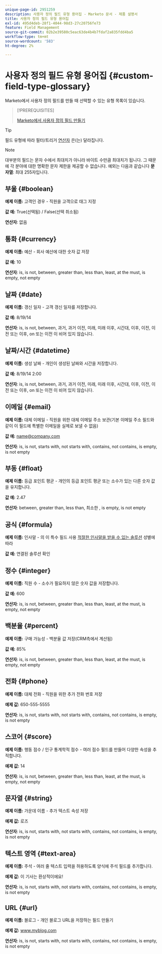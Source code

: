 ```yaml
---
unique-page-id: 2951259
description: 사용자 정의 필드 유형 용어집 - Marketo 문서 - 제품 설명서
title: 사용자 정의 필드 유형 용어집
exl-id: 495d4deb-28f1-4044-98d3-27c20756fe73
feature: Field Management
source-git-commit: 02b2e39580c5eac63de4b4b7fdaf2a835fdd4ba5
workflow-type: tm+mt
source-wordcount: '583'
ht-degree: 2%

---
```


# 사용자 정의 필드 유형 용어집 {#custom-field-type-glossary}

Marketo에서 사용자 정의 필드를 만들 때 선택할 수 있는 유형 목록이 있습니다.

>[!PREREQUISITES]
>
>[Marketo에서 사용자 정의 필드 만들기](/help/marketo/product-docs/administration/field-management/create-a-custom-field-in-marketo.md)

>[!TIP]
>
>필드 유형에 따라 필터/트리거 [연산자](/help/marketo/product-docs/core-marketo-concepts/smart-lists-and-static-lists/creating-a-smart-list/smart-list-filter-operators-glossary.md) 은(는) 달라집니다.

>[!NOTE]
>
>대부분의 필드는 문자 수에서 최대치가 아니라 바이트 수만큼 최대치가 됩니다. 그 때문에 각 분야에 대한 명확한 문자 제한을 제공할 수 없습니다. 예외는 다음과 같습니다 **문자열**: 최대 255자입니다.

## 부울 {#boolean}

**예제 이름:** 고객인 경우 - 직원을 고객으로 태그 지정

**값 예:** True(선택됨) / False(선택 취소됨)

**연산자**: 없음

## 통화 {#currency}

**예제 이름:** 예산 - 회사 예산에 대한 숫자 값 저장

**값 예:** 10

**연산자**: is, is not, between, greater than, less than, least, at the must, is empty, not empty

## 날짜 {#date}

**예제 이름:** 갱신 일자 - 고객 갱신 일자를 저장합니다.

**값 예:** 8/19/14

**연산자**: is, is not, between, 과거, 과거 이전, 미래, 미래 이후, 시간대, 이후, 이전, 이전 또는 이후, on 또는 이전 이 비어 있지 않습니다.

## 날짜/시간 {#datetime}

**예제 이름:** 생성 날짜 - 개인이 생성된 날짜와 시간을 저장합니다.

**값 예:** 8/19/14 2:00

**연산자**: is, is not, between, 과거, 과거 이전, 미래, 미래 이후, 시간대, 이후, 이전, 이전 또는 이후, on 또는 이전 이 비어 있지 않습니다.

## 이메일 {#email}

**예제 이름:** 대체 이메일 - 직원을 위한 대체 이메일 주소 보관(기본 이메일 주소 필드와 같이 이 필드에 특별한 이메일을 실제로 보낼 수 없음)

**값 예:** name@company.com

**연산자**: is, is not, starts with, not starts with, contains, not contains, is empty, is not empty

## 부동 {#float}

**예제 이름:** 등급 포인트 평균 - 개인의 등급 포인트 평균 또는 소수가 있는 다른 숫자 값을 유지합니다.

**값 예:** 2.47

**연산자**: between, greater than, less than, 최소한 , is empty, is not empty

## 공식 {#formula}

**예제 이름:** 인사말 - 의 이 특수 필드 사용 [적절한 인사말을 받을 수 있는 솔루션](/help/marketo/product-docs/administration/field-management/create-and-use-a-concatenated-string-formula-field.md) 성별에 따라

**값 예:** 연결된 솔루션 확인

## 정수 {#integer}

**예제 이름:** 직원 수 - 소수가 필요하지 않은 숫자 값을 저장합니다.

**값 예:** 600

**연산자**: is, is not, between, greater than, less than, least, at the must, is empty, not empty

## 백분율 {#percent}

**예제 이름:** 구매 가능성 - 백분율 값 저장(CRM측에서 계산됨)

**값 예:** 85%

**연산자**: is, is not, between, greater than, less than, least, at the must, is empty, not empty

## 전화 {#phone}

**예제 이름:** 대체 전화 - 직원을 위한 추가 전화 번호 저장

**예제 값:** 650-555-5555

**연산자**: is, is not, starts with, not starts with, contains, not contains, is empty, is not empty

## 스코어 {#score}

**예제 이름:** 행동 점수 / 인구 통계학적 점수 - 여러 점수 필드를 만들어 다양한 속성을 추적합니다.

**예제 값:** 14

**연산자**: is, is not, between, greater than, less than, least, at the must, is empty, not empty

## 문자열 {#string}

**예제 이름:** 가운데 이름 - 추가 텍스트 속성 저장

**예제 값:** 로즈

**연산자**: is, is not, starts with, not starts with, contains, not contains, is empty, is not empty

## 텍스트 영역 {#text-area}

**예제 이름:** 주석 - 여러 줄 텍스트 입력을 허용하도록 양식에 주석 필드를 추가합니다.

**예제 값:** 이 기사는 환상적이에요!

**연산자**: is, is not, starts with, not starts with, contains, not contains, is empty, is not empty

## URL {#url}

**예제 이름:** 블로그 - 개인 블로그 URL을 저장하는 필드 만들기

**예제 값:** www.myblog.com

**연산자**: is, is not, starts with, not starts with, contains, not contains, is empty, is not empty
